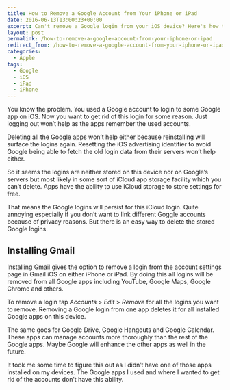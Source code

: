 ```yaml
---
title: How to Remove a Google Account from Your iPhone or iPad
date: 2016-06-13T13:00:23+00:00
excerpt: Can't remove a Google login from your iOS device? Here's how to easily do it.
layout: post
permalink: /how-to-remove-a-google-account-from-your-iphone-or-ipad
redirect_from: /how-to-remove-a-google-account-from-your-iphone-or-ipad/
categories:
  - Apple
tags:
  - Google
  - iOS
  - iPad
  - iPhone
---
```

You know the problem. You used a Google account to login to some Google app on iOS. Now you want to get rid of this login for some reason. Just logging out won’t help as the apps remember the used accounts.

Deleting all the Google apps won’t help either because reinstalling will surface the logins again. Resetting the iOS advertising identifier to avoid Google being able to fetch the old login data from their servers won’t help either.

So it seems the logins are neither stored on this device nor on Google’s servers but most likely in some sort of iCloud app storage facility which you can’t delete. Apps have the ability to use iCloud storage to store settings for free.

That means the Google logins will persist for this iCloud login. Quite annoying especially if you don’t want to link different Goggle accounts because of privacy reasons. But there is an easy way to delete the stored Google logins.

## Installing Gmail

Installing Gmail gives the option to remove a login from the account settings page in Gmail iOS on either iPhone or iPad. By doing this all logins will be removed from all Google apps including YouTube, Google Maps, Google Chrome and others.

To remove a login tap _Accounts_ > _Edit_ > _Remove_ for all the logins you want to remove. Removing a Google login from one app deletes it for all installed Google apps on this device.

The same goes for Google Drive, Google Hangouts and Google Calendar. These apps can manage accounts more thoroughly than the rest of the Google apps. Maybe Google will enhance the other apps as well in the future.

It took me some time to figure this out as I didn’t have one of those apps installed on my devices. The Google apps I used and where I wanted to get rid of the accounts don’t have this ability.